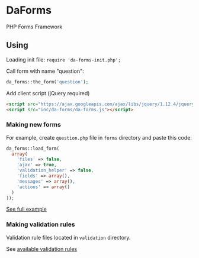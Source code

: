 # DaForms
PHP Forms Framework

## Using

Loading init file:
<code>require 'da-forms-init.php';</code>

Call form with name "question":
```php 
da_forms::the_form('question');
```

Add client script (jQuery required)

```html
<script src="https://ajax.googleapis.com/ajax/libs/jquery/1.12.4/jquery.min.js"></script>
<script src="inc/da-forms/da-forms.js"></script>
```

### Making new forms

For example, create `question.php` file in `forms` directory and paste this code:
```php
da_forms::load_form(
  array(
    'files' => false,
    'ajax' => true,
    'validation_helper' => false,
    'fields' => array(),
    'messages' => array(),
    'actions' => array()
  )
));
```
[See full example](forms/question.php)

### Making validation rules

Validation rule files located in `validation` directory.

See [available validation rules](validation)
